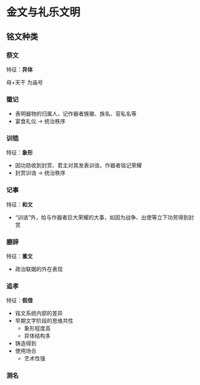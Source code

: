 # 金文与礼乐文明

## 铭文种类

### 祭文

特征：**异体**

母+天干 为庙号

### 徽记

- 表明器物的归属人，记作器者族徽、族名、官私名等
- 宴食礼仪 $\rightarrow$ 统治秩序

### 训锆

特征：**象形**

- 因功勋收到封赏、君主对其发表训诰，作器者铭记荣耀
- 封赏训诰 $\rightarrow$ 统治秩序

### 记事

特征：**和文**

- “训诰”外，给与作器者巨大荣耀的大事，如因为战争、出使等立下功劳得到封赏

### 媵辞

特征：**重文**

- 政治联姻的外在表现

### 追孝

特征：**假借**

- 铭文系统内部的差异
- 早期文字阶段的思维共性
  - 象形程度高
  - 异体结构多
- 铸造得到
- 使用场合
  - 艺术性强

### 测名
